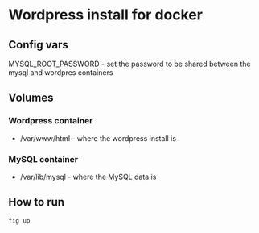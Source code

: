 # Wordpress install for docker

## Config vars
MYSQL_ROOT_PASSWORD - set the password to be shared between the mysql and wordpres containers

## Volumes
### Wordpress container 
- /var/www/html - where the wordpress install is

### MySQL container 
- /var/lib/mysql - where the MySQL data is 

## How to run
```bash
fig up
```
